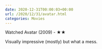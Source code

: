```yaml
---
date: 2020-12-31T00:00:03+00:00
url: /2020/12/31/avatar.html
categories: Movies
---
```

Watched Avatar (2009) - ★★

Visually impressive (mostly) but what a mess.


